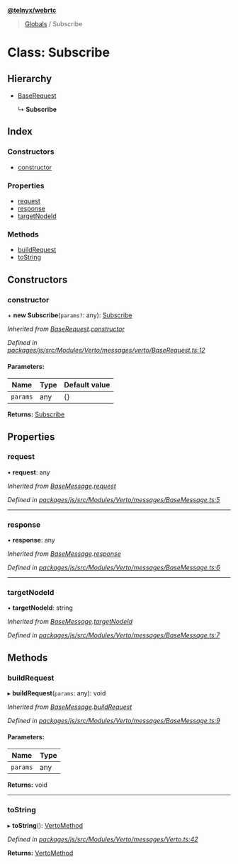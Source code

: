 **[@telnyx/webrtc](../README.md)**

> [Globals](../README.md) / Subscribe

# Class: Subscribe

## Hierarchy

* [BaseRequest](baserequest.md)

  ↳ **Subscribe**

## Index

### Constructors

* [constructor](subscribe.md#constructor)

### Properties

* [request](subscribe.md#request)
* [response](subscribe.md#response)
* [targetNodeId](subscribe.md#targetnodeid)

### Methods

* [buildRequest](subscribe.md#buildrequest)
* [toString](subscribe.md#tostring)

## Constructors

### constructor

\+ **new Subscribe**(`params?`: any): [Subscribe](subscribe.md)

*Inherited from [BaseRequest](baserequest.md).[constructor](baserequest.md#constructor)*

*Defined in [packages/js/src/Modules/Verto/messages/verto/BaseRequest.ts:12](https://github.com/team-telnyx/webrtc/blob/main/packages/js/src/Modules/Verto/messages/verto/BaseRequest.ts#L12)*

#### Parameters:

Name | Type | Default value |
------ | ------ | ------ |
`params` | any | {} |

**Returns:** [Subscribe](subscribe.md)

## Properties

### request

•  **request**: any

*Inherited from [BaseMessage](basemessage.md).[request](basemessage.md#request)*

*Defined in [packages/js/src/Modules/Verto/messages/BaseMessage.ts:5](https://github.com/team-telnyx/webrtc/blob/main/packages/js/src/Modules/Verto/messages/BaseMessage.ts#L5)*

___

### response

•  **response**: any

*Inherited from [BaseMessage](basemessage.md).[response](basemessage.md#response)*

*Defined in [packages/js/src/Modules/Verto/messages/BaseMessage.ts:6](https://github.com/team-telnyx/webrtc/blob/main/packages/js/src/Modules/Verto/messages/BaseMessage.ts#L6)*

___

### targetNodeId

•  **targetNodeId**: string

*Inherited from [BaseMessage](basemessage.md).[targetNodeId](basemessage.md#targetnodeid)*

*Defined in [packages/js/src/Modules/Verto/messages/BaseMessage.ts:7](https://github.com/team-telnyx/webrtc/blob/main/packages/js/src/Modules/Verto/messages/BaseMessage.ts#L7)*

## Methods

### buildRequest

▸ **buildRequest**(`params`: any): void

*Inherited from [BaseMessage](basemessage.md).[buildRequest](basemessage.md#buildrequest)*

*Defined in [packages/js/src/Modules/Verto/messages/BaseMessage.ts:9](https://github.com/team-telnyx/webrtc/blob/main/packages/js/src/Modules/Verto/messages/BaseMessage.ts#L9)*

#### Parameters:

Name | Type |
------ | ------ |
`params` | any |

**Returns:** void

___

### toString

▸ **toString**(): [VertoMethod](../enums/vertomethod.md)

*Defined in [packages/js/src/Modules/Verto/messages/Verto.ts:42](https://github.com/team-telnyx/webrtc/blob/main/packages/js/src/Modules/Verto/messages/Verto.ts#L42)*

**Returns:** [VertoMethod](../enums/vertomethod.md)

